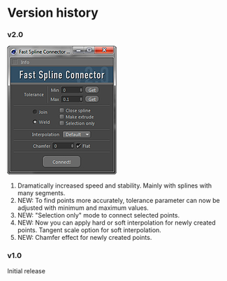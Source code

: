# Version history

### v2.0

![](../.gitbook/assets/1035.png)

1. Dramatically increased speed and stability. Mainly with splines with many segments.
2. NEW: To find points more accurately, tolerance parameter can now be adjusted with minimum and maximum values.
3. NEW: "Selection only" mode to connect selected points.
4. NEW: Now you can apply hard or soft interpolation for newly created points. Tangent scale option for soft interpolation.
5. NEW: Chamfer effect for newly created points.

### v1.0

Initial release

